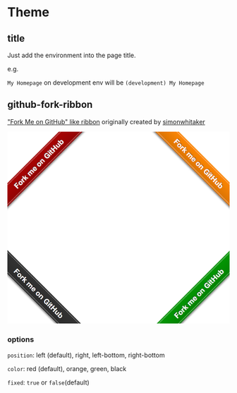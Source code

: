 # Theme

## title

Just add the environment into the page title.

e.g.

`My Homepage` on development env will be `(development) My Homepage`

## github-fork-ribbon

["Fork Me on GitHub" like ribbon](https://github.com/simonwhitaker/github-fork-ribbon-css) originally created by [simonwhitaker](https://github.com/simonwhitaker)

![github-fork-ribbon](screenshots/github_fork_ribbon.png)

### options

`position`: left (default), right, left-bottom, right-bottom

`color`: red (default), orange, green, black

`fixed`: `true` or `false`(default)
